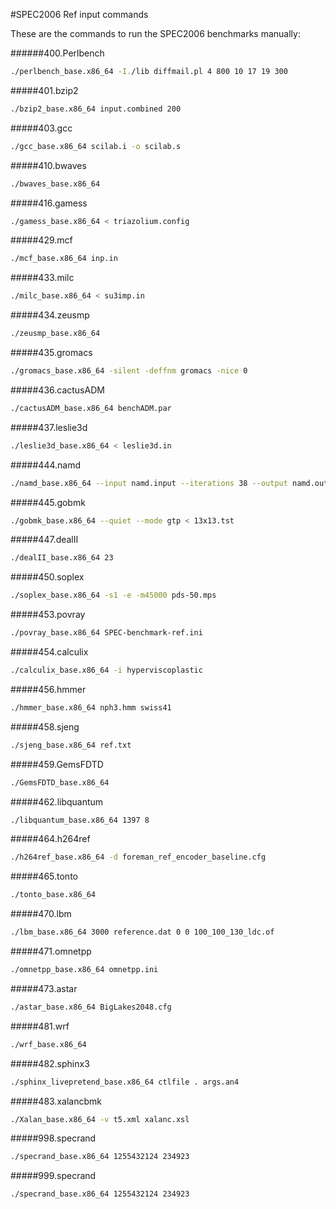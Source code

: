 #SPEC2006 Ref input commands

These are the commands to run the SPEC2006 benchmarks manually:

######400.Perlbench
```sh
./perlbench_base.x86_64 -I./lib diffmail.pl 4 800 10 17 19 300
```

#####401.bzip2
```sh
./bzip2_base.x86_64 input.combined 200
```

#####403.gcc
```sh
./gcc_base.x86_64 scilab.i -o scilab.s
```

#####410.bwaves
```sh
./bwaves_base.x86_64
```

#####416.gamess
```sh
./gamess_base.x86_64 < triazolium.config
```

#####429.mcf
```sh
./mcf_base.x86_64 inp.in
```

#####433.milc
```sh
./milc_base.x86_64 < su3imp.in
```

#####434.zeusmp
```sh
./zeusmp_base.x86_64
```

#####435.gromacs
```sh
./gromacs_base.x86_64 -silent -deffnm gromacs -nice 0
```

#####436.cactusADM
```sh
./cactusADM_base.x86_64 benchADM.par
```

#####437.leslie3d
```sh
./leslie3d_base.x86_64 < leslie3d.in
```

#####444.namd
```sh
./namd_base.x86_64 --input namd.input --iterations 38 --output namd.out
```

#####445.gobmk
```sh
./gobmk_base.x86_64 --quiet --mode gtp < 13x13.tst
```

#####447.dealII
```sh
./dealII_base.x86_64 23
```

#####450.soplex
```sh
./soplex_base.x86_64 -s1 -e -m45000 pds-50.mps
```

#####453.povray
```sh
./povray_base.x86_64 SPEC-benchmark-ref.ini
```

#####454.calculix
```sh
./calculix_base.x86_64 -i hyperviscoplastic
```

#####456.hmmer
```sh
./hmmer_base.x86_64 nph3.hmm swiss41
```

#####458.sjeng
```sh
./sjeng_base.x86_64 ref.txt
```

#####459.GemsFDTD
```sh
./GemsFDTD_base.x86_64
```

#####462.libquantum
```sh
./libquantum_base.x86_64 1397 8
```

#####464.h264ref
```sh
./h264ref_base.x86_64 -d foreman_ref_encoder_baseline.cfg
```

#####465.tonto
```sh
./tonto_base.x86_64
```

#####470.lbm
```sh
./lbm_base.x86_64 3000 reference.dat 0 0 100_100_130_ldc.of
```

#####471.omnetpp
```sh
./omnetpp_base.x86_64 omnetpp.ini
```

#####473.astar
```sh
./astar_base.x86_64 BigLakes2048.cfg
```

#####481.wrf
```sh
./wrf_base.x86_64
```

#####482.sphinx3
```sh
./sphinx_livepretend_base.x86_64 ctlfile . args.an4
```

#####483.xalancbmk
```sh
./Xalan_base.x86_64 -v t5.xml xalanc.xsl
```

#####998.specrand
```sh
./specrand_base.x86_64 1255432124 234923
```

#####999.specrand
```sh
./specrand_base.x86_64 1255432124 234923
```
